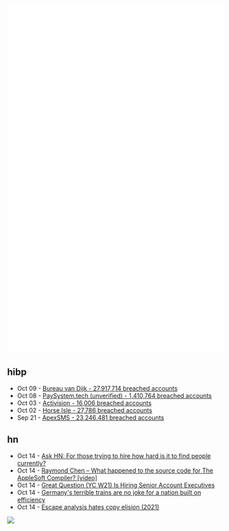 ![Metrics](https://raw.githubusercontent.com/phixion/phixion/master/metrics.svg)

## hibp

<!--
for https://github.com/phixion/phixion/blob/main/.github/workflows/feeds.yml
-->
<!--START_SECTION:haveibeenpwnd-->
- Oct 09 - [Bureau van Dijk - 27,917,714 breached accounts](https://haveibeenpwned.com/PwnedWebsites#BVD)
- Oct 08 - [PaySystem.tech (unverified) - 1,410,764 breached accounts](https://haveibeenpwned.com/PwnedWebsites#PaySystemTech)
- Oct 03 - [Activision - 16,006 breached accounts](https://haveibeenpwned.com/PwnedWebsites#Activision)
- Oct 02 - [Horse Isle - 27,786 breached accounts](https://haveibeenpwned.com/PwnedWebsites#HorseIsle)
- Sep 21 - [ApexSMS - 23,246,481 breached accounts](https://haveibeenpwned.com/PwnedWebsites#ApexSMS)
<!--END_SECTION:haveibeenpwnd-->

## hn

<!--
for https://github.com/phixion/phixion/blob/main/.github/workflows/feeds.yml
-->
<!--START_SECTION:hn-->
- Oct 14 - [Ask HN: For those trying to hire how hard is it to find people currently?](https://news.ycombinator.com/item?id=37883351)
- Oct 14 - [Raymond Chen – What happened to the source code for The AppleSoft Compiler? [video]](https://www.youtube.com/watch?v=z7S9S_eW94Y)
- Oct 14 - [Great Question (YC W21) Is Hiring Senior Account Executives](https://www.ycombinator.com/companies/great-question/jobs/BxfP9Zt-account-executive)
- Oct 14 - [Germany's terrible trains are no joke for a nation built on efficiency](https://www.theguardian.com/business/2023/oct/14/its-the-same-daily-misery-germanys-terrible-trains-are-no-joke-for-a-nation-built-on-efficiency)
- Oct 14 - [Escape analysis hates copy elision (2021)](https://quuxplusone.github.io/blog/2021/03/07/copy-elision-borks-escape-analysis/)
<!--END_SECTION:hn-->

<!--
for https://yhype.me
-->
![](https://hit.yhype.me/github/profile?user_id=13013670)
